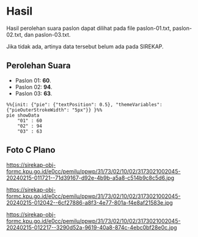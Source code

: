 # Hasil

Hasil perolehan suara paslon dapat dilihat pada file paslon-01.txt, paslon-02.txt, dan paslon-03.txt.

Jika tidak ada, artinya data tersebut belum ada pada SIREKAP.

## Perolehan Suara

 * Paslon 01: **60**.
 * Paslon 02: **94**.
 * Paslon 03: **63**.

```mermaid
%%{init: {"pie": {"textPosition": 0.5}, "themeVariables": {"pieOuterStrokeWidth": "5px"}} }%%
pie showData
    "01" : 60
    "02" : 94
    "03" : 63
```
## Foto C Plano

https://sirekap-obj-formc.kpu.go.id/e0cc/pemilu/ppwp/31/73/02/10/02/3173021002045-20240215-011721--71d39167-d92e-4b9b-a5a8-c514b9c8c5d6.jpg

https://sirekap-obj-formc.kpu.go.id/e0cc/pemilu/ppwp/31/73/02/10/02/3173021002045-20240215-012042--6cf27886-a8f3-4e77-801a-f4e8af21583e.jpg

https://sirekap-obj-formc.kpu.go.id/e0cc/pemilu/ppwp/31/73/02/10/02/3173021002045-20240215-012217--3290d52a-9619-40a8-874c-4ebc0bf28e0c.jpg
